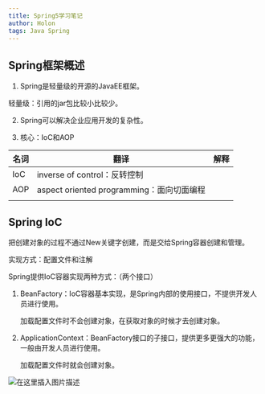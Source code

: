 ```yaml
---
title: Spring5学习笔记
author: Holon
tags: Java Spring
---
```



## Spring框架概述

1. Spring是轻量级的开源的JavaEE框架。

轻量级：引用的jar包比较小比较少。

2. Spring可以解决企业应用开发的复杂性。

3. 核心：IoC和AOP

| 名词 | 翻译                                      | 解释 |
| ---- | ----------------------------------------- | ---- |
| IoC  | inverse of control：反转控制              |      |
| AOP  | aspect oriented programming：面向切面编程 |      |
|      |                                           |      |

## Spring IoC

把创建对象的过程不通过New关键字创建，而是交给Spring容器创建和管理。

实现方式：配置文件和注解

Spring提供IoC容器实现两种方式：（两个接口）

1. BeanFactory：IoC容器基本实现，是Spring内部的使用接口，不提供开发人员进行使用。

   加载配置文件时不会创建对象，在获取对象的时候才去创建对象。

2. ApplicationContext：BeanFactory接口的子接口，提供更多更强大的功能，一般由开发人员进行使用。

   加载配置文件时就会创建对象。

![在这里插入图片描述](https://cdn.jsdelivr.net/gh/wholon/image@main/uPic/watermark,type_ZHJvaWRzYW5zZmFsbGJhY2s,shadow_50,text_Q1NETiBASG9sb25f,size_20,color_FFFFFF,t_70,g_se,x_16-20211105003621957.png)
